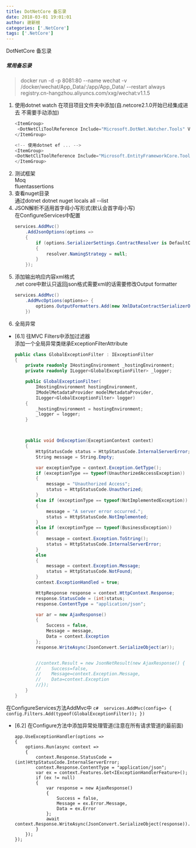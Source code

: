 ```yaml
---
title: DotNetCore 备忘录
date: 2018-03-01 19:01:01
author: 谢新根
categories: ['.NetCore']
tags: ['.NetCore']
---
```


DotNetCore 备忘录
<!-- more -->

##### 常用备忘录
> docker run -d -p 8081:80 --name wechat -v /docker/wechat/App_Data/:/app/App_Data/ --restart always registry.cn-hangzhou.aliyuncs.com/xxg/wechat:v1.1.5 
1. 使用dotnet watch 在项目项目文件夹中添加(自.netcore2.1.0开始已经集成进去 不需要手动添加)     
   ``` c#
   <ItemGroup>
    <DotNetCliToolReference Include="Microsoft.DotNet.Watcher.Tools" Version="2.0.0" />
   </ItemGroup>   

   <!-- 使用dotnet ef ... -->
   <ItemGroup>
   <DotNetCliToolReference Include="Microsoft.EntityFrameworkCore.Tools.DotNet" Version="2.0.1" />
   </ItemGroup>   
   ```
2. 测试框架   
Moq  
fluentassertions
3. 查看nuget目录  
通过dotnet dotnet nuget locals all --list  
4. JSON解析不适用首字母小写形式(默认会首字母小写)  
在ConfigureServices中配置
    ``` c#
    services.AddMvc()
        .AddJsonOptions(options =>
        {
            if (options.SerializerSettings.ContractResolver is DefaultContractResolver resolver)
            {
                resolver.NamingStrategy = null;
            }
        });
    ```
5. 添加输出响应内容xml格式   
.net core中默认只返回json格式需要xml的话需要修改Output formatter
    ``` c#
    services.AddMvc()
        .AddMvcOptions(options=> {
            options.OutputFormatters.Add(new XmlDataContractSerializerOutputFormatter());
        })
    ```
6. 全局异常  
+ [6.1] 往MVC Filters中添加过滤器  
添加一个全局异常类继承ExceptionFilterAttribute
    ``` c#
    public class GlobalExceptionFilter : IExceptionFilter
    {
        private readonly IHostingEnvironment _hostingEnvironment;
        private readonly ILogger<GlobalExceptionFilter> _logger;

        public GlobalExceptionFilter(
            IHostingEnvironment hostingEnvironment,
            IModelMetadataProvider modelMetadataProvider,
            ILogger<GlobalExceptionFilter> logger)
        {
            _hostingEnvironment = hostingEnvironment;
            _logger = logger;
        }



        public void OnException(ExceptionContext context)
        {
            HttpStatusCode status = HttpStatusCode.InternalServerError;
            String message = String.Empty;

            var exceptionType = context.Exception.GetType();
            if (exceptionType == typeof(UnauthorizedAccessException))
            {
                message = "Unauthorized Access";
                status = HttpStatusCode.Unauthorized;
            }
            else if (exceptionType == typeof(NotImplementedException))
            {
                message = "A server error occurred.";
                status = HttpStatusCode.NotImplemented;
            }
            else if (exceptionType == typeof(BusinessException))
            {
                message = context.Exception.ToString();
                status = HttpStatusCode.InternalServerError;
            }
            else
            {
                message = context.Exception.Message;
                status = HttpStatusCode.NotFound;
            }
            context.ExceptionHandled = true;

            HttpResponse response = context.HttpContext.Response;
            response.StatusCode = (int)status;
            response.ContentType = "application/json";

            var ar = new AjaxResponse()
            {
                Success = false,
                Message = message,
                Data = context.Exception
            };
            response.WriteAsync(JsonConvert.SerializeObject(ar));


            //context.Result = new JsonNetResult(new AjaxResponse() {
            //    Success=false,
            //    Message=context.Exception.Message,
            //    Data=context.Exception
            //});
        }
    }
    ```
在ConfigureServices方法AddMvc中
    ``` c# 
    services.AddMvc(config=> {
        config.Filters.Add(typeof(GlobalExceptionFilter));
    })
    ```
+ [6.2] 在Configure方法中添加异常处理管道(注意在所有请求管道的最前面)
    ```
    app.UseExceptionHandler(options =>
    {
        options.Run(async context =>
        {
            context.Response.StatusCode = (int)HttpStatusCode.InternalServerError;
            context.Response.ContentType = "application/json";
            var ex = context.Features.Get<IExceptionHandlerFeature>();
            if (ex != null)
            {
                var response = new AjaxResponse()
                {
                    Success = false,
                    Message = ex.Error.Message,
                    Data = ex.Error
                };
                await context.Response.WriteAsync(JsonConvert.SerializeObject(response)).ConfigureAwait(false);
            }
        });
    });
    ```
